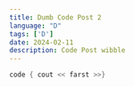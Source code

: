 ```yaml
---
title: Dumb Code Post 2
language: "D"
tags: ['D']
date: 2024-02-11
description: Code Post wibble
---
```


```c
code { cout << farst >>}
```
